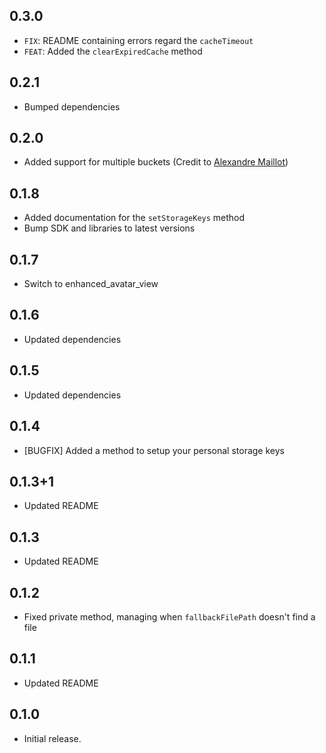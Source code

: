 ## 0.3.0
* `FIX`: README containing errors regard the `cacheTimeout`
* `FEAT`: Added the `clearExpiredCache` method

## 0.2.1
* Bumped dependencies

## 0.2.0
* Added support for multiple buckets (Credit to [Alexandre Maillot](https://github.com/AlexandreMaillot))

## 0.1.8
* Added documentation for the `setStorageKeys` method
* Bump SDK and libraries to latest versions

## 0.1.7
* Switch to enhanced_avatar_view

## 0.1.6
* Updated dependencies

## 0.1.5
* Updated dependencies

## 0.1.4
* [BUGFIX] Added a method to setup your personal storage keys

## 0.1.3+1
* Updated README

## 0.1.3
 * Updated README

## 0.1.2
 * Fixed private method, managing when `fallbackFilePath` doesn't find a file

## 0.1.1
 * Updated README

## 0.1.0
 *  Initial release.